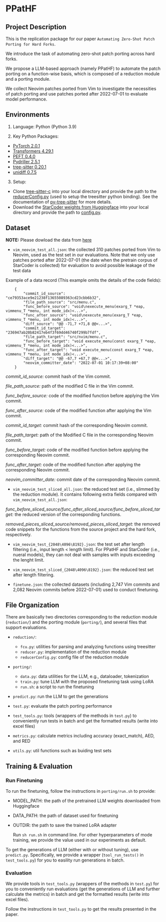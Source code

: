 # PPatHF

## Project Description

This is the replication package for our paper `Automating Zero-Shot Patch Porting for Hard Forks`.

We introduce the task of automating zero-shot patch porting across hard forks.

We propose a LLM-based approach (namely PPatHF) to automate the patch porting on a function-wise basis, which is composed of a reduction module and a porting module. 

We collect Neovim patches ported from Vim to investigate the necessities of patch porting and use patches ported after 2022-07-01 to evaluate model performance.

## Environments

1. Language: Python (Python 3.9)

2. Key Python Packages:
  * [PyTorch 2.0.1](https://pytorch.org/)
  * [Transformers 4.29.1](https://huggingface.co/docs/transformers/index)
  * [PEFT 0.4.0 ](https://huggingface.co/docs/peft/index)
  * [Pydriller 2.5.1](https://github.com/ishepard/pydriller)
  * [tree-sitter 0.20.1](https://github.com/tree-sitter/py-tree-sitter)
  * [unidiff 0.7.5](https://github.com/matiasb/python-unidiff)

3. Setup:

  * Clone [tree-sitter-c](https://github.com/tree-sitter/tree-sitter-c) into your local directory and provide the path to the [reducerConfig.py](reduction/reducerConfig.py) (used to setup the treesitter python binding). See the documentation of [py-tree-sitter](https://github.com/tree-sitter/py-tree-sitter) for more details.
  * Download the [StarCoder weights from Huggingface](https://huggingface.co/bigcode/starcoder) into your local directory and provide the path to [config.py](config.py).


## Dataset

**NOTE:** Please dowload the data from [here](https://drive.google.com/drive/folders/15cHr1s7B3ldL7hPC5Hw1fkSYYYdbfVLP?usp=sharing)

* `vim_neovim_test_all.json`: the collected 310 patches ported from Vim to Neovim, used as the test set in our evaluations. 
Note that we only use patches ported after 2022-07-01 (the date when the pretrain corpus of StarCoder is collected) for evaluation to avoid possible leakage of the test data

Example of a data record (This example omits the details of the code fields):

```
    {
        "commit_id_source": "ce79353ace9e21238f13655089363cd23cbb6b32",
        "file_path_source": "src/menu.c",
        "func_before_source": "void\nexecute_menu(exarg_T *eap, vimmenu_T *menu, int mode_idx)<...>",
        "func_after_source": "void\nexecute_menu(exarg_T *eap, vimmenu_T *menu, int mode_idx)<...>",
        "diff_source": "@@ -71,7 +71,8 @@<...>",
        "commit_id_target": "236947ab20b82417eb4f3f69dd46740f299b7fdf",
        "file_path_target": "src/nvim/menu.c",
        "func_before_target": "void execute_menu(const exarg_T *eap, vimmenu_T *menu, int mode_idx)<...>",
        "func_after_target": "void execute_menu(const exarg_T *eap, vimmenu_T *menu, int mode_idx)<...>",
        "diff_target": "@@ -67,7 +67,7 @@<...>",
        "neovim_committer_date": "2022-07-01 10:17:39+08:00"
    }
```
*commit_id_source:* commit hash of the Vim commit.

*file_path_source:* path of the modified C file in the Vim commit.

*func_before_source:* code of the modified function before applying the Vim commit.

*func_after_source:* code of the modified function after applying the Vim commit.

*commit_id_target:* commit hash of the corresponding Neovim commit. 

*file_path_target:* path of the Modified C file in the corresponding Neovim commit. 

*func_before_target:* code of the modified function before applying the corresponding Neovim commit.

*func_after_target:* code of the modified function after applying the corresponding Neovim commit.

*neovim_committer_date:* commit date of the corresponding Neovim commit.

* `vim_neovim_test_sliced_all.json`: the reduced test set (i.e., slimmed by the reduction module). It contains following extra fields compared with `vim_neovim_test_all.json`:

*func_before_sliced_source/func_after_sliced_source/func_before_sliced_target:* the reduced version of the corresponding functions.

*removed_pieces_sliced_source/removed_pieces_sliced_target:* the removed code snippets for the functions from the source project and the hard fork, respectively.

* `vim_neovim_test_{2048\4096\8192}.json`: the test set after length filtering (i.e., input length < length limit). For PPatHF and StarCoder (i.e., nueral models), they can not deal with samples with inputs exceeding the lenght limit.

* `vim_neovim_test_sliced_{2048\4096\8192}.json`: the reduced test set after length filtering.

* `finetune.json`: the collected datasets (including 2,747 Vim commits and 2,082 Neovim commits before 2022-07-01) used to conduct finetuning.


## File Organization

There are basically two directories corresponding to the reduction module (`reduction/`) and the porting module (`porting/`), and several files that support evaluations.


   * `reduction/`: 
      * `fcu.py`: utilities for parsing and analyzing functions using treesitter
      * `reducer.py`: implementation of the reduction module
      * `reducerConfig.py`: config file of the reduction module

  * `porting/`: 
    * `data.py`: data utilities for the LLM, e.g., dataloader, tokenization
    * `train.py`: tune LLM with the proposed finetuning task using LoRA
    * `run.sh`: a script to run the finetuning

  * `predict.py`: run the LLM to get the generations
  * `test.py`: evaluate the patch porting performance
  * `test_tools.py`: tools (wrappers of the methods in `test.py`) to conveniently run tests in batch and get the formatted results (write into excel files)
  * `metrics.py`: calculate metrics including accuracy (exact_match), AED, and RED
  * `utils.py`: util functions such as buiding test sets


## Training & Evaluation

### Run Finetuning

To run the finetuning, follow the instructions in `porting/run.sh` to provide:
  * MODEL_PATH: the path of the pretrained LLM weights downloaded from Huggingface
  * DATA_PATH: the path of dataset used for finetuning
  * OUTDIR: the path to save the trained LoRA adapter

    Run `sh run.sh` in command line. For other hyperparameters of mode training, we provide the value used in our experiments as default.

To get the generations of LLM (either with or without tuning), use `predict.py`.
Specifically, we provide a wrapper (`tool_run_tests()` in `test_tools.py`) for you to easility run generations in batch.


### Evaluation

We provide tools in `test_tools.py` (wrappers of the methods in `test.py`) for you to conveniently run evaluations (get the generations of LLM and further calculate the metrics) in batch and get the formatted results (write into excel files).

Follow the instructions in `test_tools.py` to get the results presented in the paper. 
